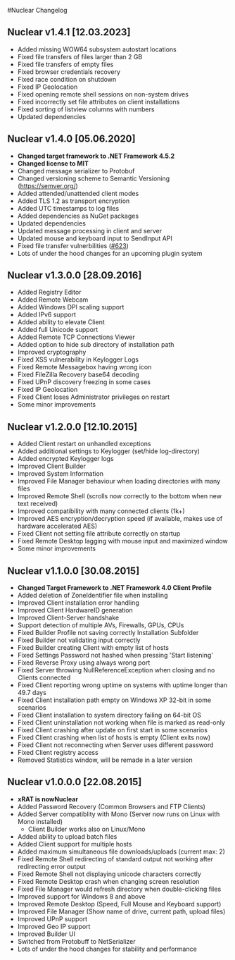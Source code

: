 #Nuclear Changelog

## Nuclear v1.4.1 [12.03.2023]
* Added missing WOW64 subsystem autostart locations
* Fixed file transfers of files larger than 2 GB
* Fixed file transfers of empty files
* Fixed browser credentials recovery
* Fixed race condition on shutdown
* Fixed IP Geolocation
* Fixed opening remote shell sessions on non-system drives
* Fixed incorrectly set file attributes on client installations
* Fixed sorting of listview columns with numbers
* Updated dependencies

## Nuclear v1.4.0 [05.06.2020]
* **Changed target framework to .NET Framework 4.5.2**
* **Changed license to MIT**
* Changed message serializer to Protobuf
* Changed versioning scheme to Semantic Versioning (https://semver.org/)
* Added attended/unattended client modes
* Added TLS 1.2 as transport encryption
* Added UTC timestamps to log files
* Added dependencies as NuGet packages
* Updated dependencies
* Updated message processing in client and server
* Updated mouse and keyboard input to SendInput API
* Fixed file transfer vulnerbilities ([#623](https://github.com/quasar/Quasar/issues/623))
* Lots of under the hood changes for an upcoming plugin system

## Nuclear v1.3.0.0 [28.09.2016]
* Added Registry Editor
* Added Remote Webcam
* Added Windows DPI scaling support
* Added IPv6 support
* Added ability to elevate Client
* Added full Unicode support
* Added Remote TCP Connections Viewer
* Added option to hide sub directory of installation path
* Improved cryptography
* Fixed XSS vulnerability in Keylogger Logs
* Fixed Remote Messagebox having wrong icon
* Fixed FileZilla Recovery base64 decoding
* Fixed UPnP discovery freezing in some cases
* Fixed IP Geolocation
* Fixed Client loses Administrator privileges on restart
* Some minor improvements

## Nuclear v1.2.0.0 [12.10.2015]
* Added Client restart on unhandled exceptions
* Added additional settings to Keylogger (set/hide log-directory)
* Added encrypted Keylogger logs
* Improved Client Builder
* Improved System Information
* Improved File Manager behaviour when loading directories with many files
* Improved Remote Shell (scrolls now correctly to the bottom when new text received)
* Improved compatibility with many connected clients (1k+)
* Improved AES encryption/decryption speed (if available, makes use of hardware accelerated AES)
* Fixed Client not setting file attribute correctly on startup
* Fixed Remote Desktop lagging with mouse input and maximized window
* Some minor improvements

## Nuclear v1.1.0.0 [30.08.2015]
* **Changed Target Framework to .NET Framework 4.0 Client Profile**
* Added deletion of ZoneIdentifier file when installing
* Improved Client installation error handling
* Improved Client HardwareID generation
* Improved Client-Server handshake
* Support detection of multiple AVs, Firewalls, GPUs, CPUs
* Fixed Builder Profile not saving correctly Installation Subfolder
* Fixed Builder not validating input correctly
* Fixed Builder creating Client with empty list of hosts
* Fixed Settings Password not hashed when pressing 'Start listening'
* Fixed Reverse Proxy using always wrong port
* Fixed Server throwing NullReferenceException when closing and no Clients connected
* Fixed Client reporting wrong uptime on systems with uptime longer than 49.7 days
* Fixed Client installation path empty on Windows XP 32-bit in some scenarios
* Fixed Client installation to system directory failing on 64-bit OS
* Fixed Client uninstallation not working when file is marked as read-only
* Fixed Client crashing after update on first start in some scenarios
* Fixed Client crashing when list of hosts is empty (Client exits now)
* Fixed Client not reconnecting when Server uses different password
* Fixed Client registry access
* Removed Statistics window, will be remade in a later version

## Nuclear v1.0.0.0 [22.08.2015]
* **xRAT is nowNuclear**
* Added Password Recovery (Common Browsers and FTP Clients)
* Added Server compatiblity with Mono (Server now runs on Linux with Mono installed)
  * Client Builder works also on Linux/Mono
* Added ability to upload batch files
* Added Client support for multiple hosts
* Added maximum simultaneous file downloads/uploads (current max: 2)
* Fixed Remote Shell redirecting of standard output not working after redirecting error output
* Fixed Remote Shell not displaying unicode characters correctly
* Fixed Remote Desktop crash when changing screen resolution
* Fixed File Manager would refresh directory when double-clicking files
* Improved support for Windows 8 and above
* Improved Remote Desktop (Speed, Full Mouse and Keyboard support)
* Improved File Manager (Show name of drive, current path, upload files)
* Improved UPnP support
* Improved Geo IP support
* Improved Builder UI
* Switched from Protobuff to NetSerializer
* Lots of under the hood changes for stability and performance
